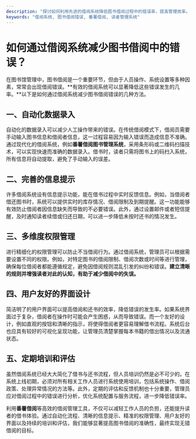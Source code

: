```yaml
---
description: "探讨如何利用先进的借阅系统降低图书借阅过程中的错误率，提高管理效率。"
keywords: "借阅系统, 图书借阅错误, 番薯借阅, 读者管理系统"
---
```

# 如何通过借阅系统减少图书借阅中的错误？

在图书馆管理中，图书借阅是一个重要环节，但由于人员操作、系统设置等多种因素，常常会出现借阅错误。**有效的借阅系统可以显著降低这些错误发生的几率。**以下是如何通过借阅系统减少图书借阅错误的几种方法。

## 一、自动化数据录入

自动化的数据录入可以减少人工操作带来的错误。在传统借阅模式下，借阅员需要手动输入图书信息和借阅者信息，这一过程容易因为输入错误而造成信息不准确。通过现代化的借阅系统，例如**番薯借阅图书管理系统**，采用条形码或二维码扫描技术，可以实现快速而准确的数据录入。借书时，读者只需将图书上的码扫入系统，所有信息将自动提取，避免了手动输入的误差。

## 二、完善的信息提示

许多借阅系统设有信息提示功能，能在借书过程中实时反馈信息。例如，当借阅者借还图书时，系统可以提供实时的库存情况、借阅限制及到期提醒。这一功能能够有效防止借阅者因信息缺失而导致的不必要错误。此外，通过设置邮件或者短信提醒，及时通知读者续借或归还日期，可以进一步降低未按时还书的情况发生。

## 三、多维度权限管理

进行精细化的权限管理可以防止不当借阅行为。通过借阅系统，管理员可以根据需要设置不同的权限。例如，对特定图书的借阅限制、借阅次数或时间等进行管理，确保每位借阅者都能遵循规定，避免因借阅规则混乱引发的纠纷和错误。**建立清晰的规则并增强读者对此的认知，有助于减少借阅中的失误。**

## 四、用户友好的界面设计

简洁明了的用户界面可以提高借阅和还书的效率，降低错误的发生率。如果系统界面过于复杂，借阅者在操作时可能会产生困惑，从而导致错误。而一个友好的设计，例如直观的按钮和清晰的指示，将使得借阅者更容易理解借书流程。系统后台也应具有较好的可视化呈现功能，让管理员清楚掌握每本书籍的借出情况以及流通状态。

## 五、定期培训和评估

虽然借阅系统已经大大简化了借书与还书流程，但人员培训仍然是必不可少的。在系统上线初期，必须对所有相关工作人员进行系统使用培训，包括系统操作、借阅政策、处理异常情况的方法等。此外，定期的评估和反馈机制也十分重要，管理员应对借阅过程中的错误进行分析，优化系统配置与服务流程，进一步降低错误率。

利用**番薯借阅**等高效的借阅管理工具，不仅可以减轻工作人员的负担，还能提升读者的借书体验。通过自动化流程、清晰的信息提示、精准的权限管理、用户友好的界面以及持续的培训和评估，我们能够显著提高图书借阅的准确性，最终实现无错借阅的目标。

